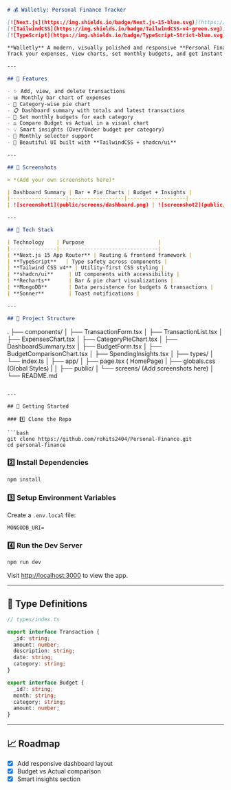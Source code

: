 ```md
# 💰 Walletly: Personal Finance Tracker

[![Next.js](https://img.shields.io/badge/Next.js-15-blue.svg)](https://nextjs.org/)
[![TailwindCSS](https://img.shields.io/badge/TailwindCSS-v4-green.svg)](https://tailwindcss.com/)
[![TypeScript](https://img.shields.io/badge/TypeScript-Strict-blue.svg)](https://www.typescriptlang.org/)

**Walletly** A modern, visually polished and responsive **Personal Finance Tracker** built with Next.js App Router, TailwindCSS v4, TypeScript, MongoDB, Recharts, and shadcn/ui.  
Track your expenses, view charts, set monthly budgets, and get instant insights.

---

## 🌟 Features

- ✨ Add, view, and delete transactions
- 📊 Monthly bar chart of expenses
- 🥧 Category-wise pie chart
- 📋 Dashboard summary with totals and latest transactions
- 💸 Set monthly budgets for each category
- ⚖️ Compare Budget vs Actual in a visual chart
- 💡 Smart insights (Over/Under budget per category)
- 📅 Monthly selector support
- 💅 Beautiful UI built with **TailwindCSS + shadcn/ui**

---

## 📸 Screenshots

> *(Add your own screenshots here)*

| Dashboard Summary | Bar + Pie Charts | Budget + Insights |
|------------------|------------------|-------------------|
| ![screenshot1](public/screens/dashboard.png) | ![screenshot2](public/screens/charts.png) | ![screenshot3](public/screens/insights.png) |

---

## 🧠 Tech Stack

| Technology    | Purpose                        |
|---------------|--------------------------------|
| **Next.js 15 App Router** | Routing & frontend framework |
| **TypeScript**   | Type safety across components |
| **Tailwind CSS v4** | Utility-first CSS styling |
| **shadcn/ui**     | UI components with accessibility |
| **Recharts**      | Bar & pie chart visualizations |
| **MongoDB**       | Data persistence for budgets & transactions |
| **Sonner**        | Toast notifications |

---

## 📁 Project Structure

```

.
├── components/
│   ├── TransactionForm.tsx
│   ├── TransactionList.tsx
│   ├── ExpensesChart.tsx
│   ├── CategoryPieChart.tsx
│   ├── DashboardSummary.tsx
│   ├── BudgetForm.tsx
│   ├── BudgetComparisonChart.tsx
│   ├── SpendingInsights.tsx
│
├── types/
│   └── index.ts
│
├── app/
│   ├── page.tsx ( HomePage)
|   ├── globals.css (Global Styles)
|
│
├── public/
│   └── screens/ (Add screenshots here)
│
└── README.md

````

---

## 🔧 Getting Started

### 1️⃣ Clone the Repo

```bash
git clone https://github.com/rohits2404/Personal-Finance.git
cd personal-finance
````

### 2️⃣ Install Dependencies

```bash
npm install
```

### 3️⃣ Setup Environment Variables

Create a `.env.local` file:

```env
MONGODB_URI=
```

### 4️⃣ Run the Dev Server

```bash
npm run dev
```

Visit [http://localhost:3000](http://localhost:3000) to view the app.

---

## 🔐 Type Definitions

```ts
// types/index.ts

export interface Transaction {
  _id: string;
  amount: number;
  description: string;
  date: string;
  category: string;
}

export interface Budget {
  _id?: string;
  month: string;
  category: string;
  amount: number;
}
```

---

## 📈 Roadmap

* [x] Add responsive dashboard layout
* [x] Budget vs Actual comparison
* [x] Smart insights section
